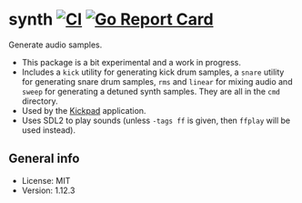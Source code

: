 # synth [![CI](https://github.com/xyproto/synth/actions/workflows/ci.yml/badge.svg)](https://github.com/xyproto/synth/actions/workflows/ci.yml) [![Go Report Card](https://goreportcard.com/badge/github.com/xyproto/synth)](https://goreportcard.com/report/github.com/xyproto/synth)

Generate audio samples.

* This package is a bit experimental and a work in progress.
* Includes a `kick` utility for generating kick drum samples, a `snare` utility for generating snare drum samples, `rms` and `linear` for mixing audio and `sweep` for generating a detuned synth samples. They are all in the `cmd` directory.
* Used by the [Kickpad](https://github.com/xyproto/kickpad) application.
* Uses SDL2 to play sounds (unless `-tags ff` is given, then `ffplay` will be used instead).

## General info

* License: MIT
* Version: 1.12.3
